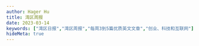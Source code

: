 ```yaml
---
author: Hager Hu
title: 湾区周报
date: 2023-03-14
keywords: ["湾区日报","湾区周报","每周3到5篇优质英文文章","创业、科技和互联网"]
hideMeta: true
---
```

